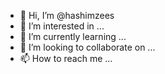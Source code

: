 - 👋 Hi, I’m @hashimzees
- 👀 I’m interested in ...
- 🌱 I’m currently learning ...
- 💞️ I’m looking to collaborate on ...
- 📫 How to reach me ...

<!---
hashimzees/hashimzees is a ✨ special ✨ repository because its `README.md` (this file) appears on your GitHub profile.
You can click the Preview link to take a look at your changes.
--->
